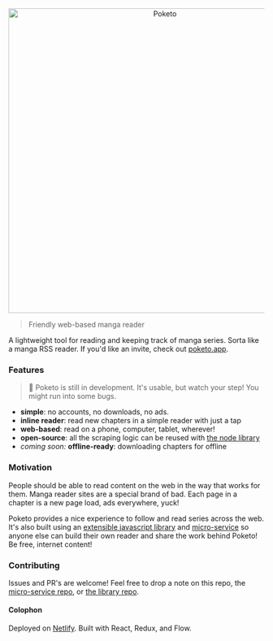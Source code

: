 <div align="center">
  <img width="600" src="https://cdn.rawgit.com/poketo/site/develop/.github/readme-header.svg" alt="Poketo" />
  <br />
</div>

> Friendly web-based manga reader

A lightweight tool for reading and keeping track of manga series. Sorta like a manga RSS reader. If you'd like an invite, check out [poketo.app](https://poketo.app).

### Features

> :construction: Poketo is still in development. It's usable, but watch your step! You might run into some bugs.

* **simple**: no accounts, no downloads, no ads.
* **inline reader**: read new chapters in a simple reader with just a tap
* **web-based**: read on a phone, computer, tablet, wherever!
* **open-source**: all the scraping logic can be reused with [the node library](https://github.com/poketo/poketo)
* _coming soon:_ **offline-ready**: downloading chapters for offline

### Motivation

People should be able to read content on the web in the way that works for them. Manga reader sites are a special brand of bad. Each page in a chapter is a new page load, ads everywhere, yuck!

Poketo provides a nice experience to follow and read series across the web. It's also built using an [extensible javascript library](https://github.com/poketo/poketo) and [micro-service](https://github.com/poketo/service) so anyone else can build their own reader and share the work behind Poketo! Be free, internet content!

### Contributing

Issues and PR's are welcome! Feel free to drop a note on this repo, the [micro-service repo](https://github.com/poketo/service), or [the library repo](https://github.com/poketo/poketo).

#### Colophon

Deployed on [Netlify](https://netlify.com). Built with React, Redux, and Flow.
